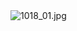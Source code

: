 <img src="https://img.alicdn.com/imgextra/i4/133006562/O1CN011yLRS1LPBkZCPxa_!!133006562.jpg" alt="1018_01.jpg"/>
